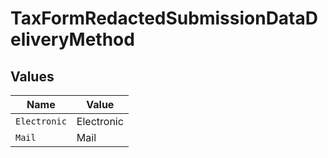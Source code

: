 # TaxFormRedactedSubmissionDataDeliveryMethod


## Values

| Name         | Value        |
| ------------ | ------------ |
| `Electronic` | Electronic   |
| `Mail`       | Mail         |